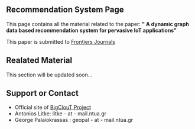 ## Recommendation System Page

This page contains all the material related to the paper: **" A dynamic graph data based recommendation system for pervasive IoT applications"**

This paper is submitted to [Frontiers Journals](https://www.frontiersin.org/)


## Realated Material
This section will be updated soon...



## Support or Contact
- Official site of [BigClouT Project](http://bigclout.eu/)
- Antonios Litke: litke - at - mail.ntua.gr
- George Palaiokrassas : geopal - at - mail.ntua.gr

